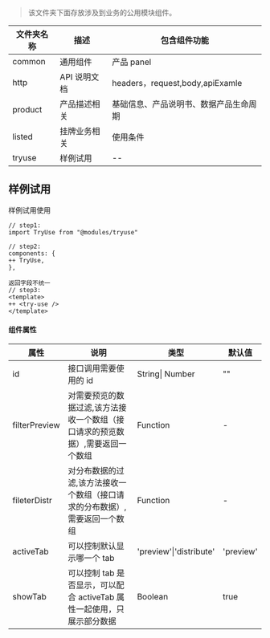 > 该文件夹下面存放涉及到业务的公用模块组件。

| 文件夹名称 | 描述         | 包含组件功能                           |
| ---------- | ------------ | -------------------------------------- |
| common     | 通用组件     | 产品 panel                             |
| http       | API 说明文档 | headers，request,body,apiExamle        |
| product    | 产品描述相关 | 基础信息、产品说明书、数据产品生命周期 |
| listed     | 挂牌业务相关 | 使用条件                               |
| tryuse     | 样例试用     | --                                     |

## 样例试用

样例试用使用

```
// step1:
import TryUse from "@modules/tryuse"

// step2:
components: {
++ TryUse,
},

返回字段不统一
// step3:
<template>
++ <try-use />
</template>
```

#### 组件属性

| 属性          | 说明                                                                           | 类型                    | 默认值    |
| ------------- | ------------------------------------------------------------------------------ | ----------------------- | --------- |
| id            | 接口调用需要使用的 id                                                          | String\| Number         | ""        |
| filterPreview | 对需要预览的数据过滤,该方法接收一个数组（接口请求的预览数据）,需要返回一个数组 | Function                | -         |
| fileterDistr  | 对分布数据的过滤,该方法接收一个数组（接口请求的分布数据）,需要返回一个数组     | Function                | -         |
| activeTab     | 可以控制默认显示哪一个 tab                                                     | 'preview'\|'distribute' | 'preview' |
| showTab       | 可以控制 tab 是否显示，可以配合 activeTab 属性一起使用，只展示部分数据         | Boolean                 | true      |

